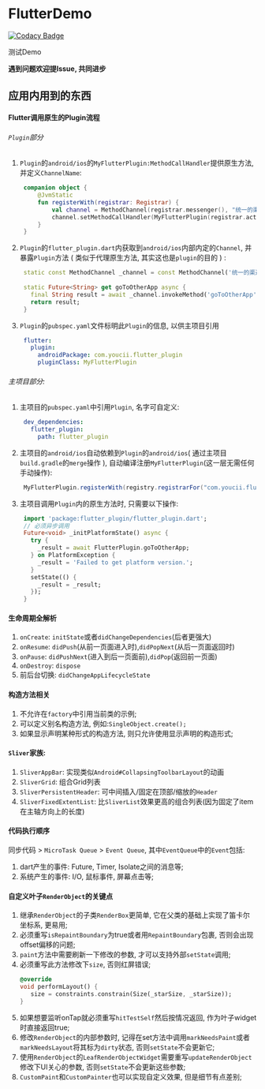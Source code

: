 # FlutterDemo

[![Codacy Badge](https://api.codacy.com/project/badge/Grade/e17a4c59327e4a82b2ea64bfbacd50a2)](https://app.codacy.com/app/550341130/FlutterDemo?utm_source=github.com&utm_medium=referral&utm_content=YouCii/FlutterDemo&utm_campaign=Badge_Grade_Dashboard)

测试Demo

**遇到问题欢迎提Issue, 共同进步**

## 应用内用到的东西

#### Flutter调用原生的Plugin流程
###### `Plugin`部分
1. `Plugin`的`android/ios`的`MyFlutterPlugin:MethodCallHandler`提供原生方法, 并定义`ChannelName`:
   ```kotlin
    companion object {
        @JvmStatic
        fun registerWith(registrar: Registrar) {
            val channel = MethodChannel(registrar.messenger(), "统一的渠道名字")
            channel.setMethodCallHandler(MyFlutterPlugin(registrar.activity()))
        }
    }
   ```
2. `Plugin`的`flutter_plugin.dart`内获取到`android/ios`内部内定的`Channel`, 并暴露`Plugin`方法 ( 类似于代理原生方法, 其实这也是`plugin`的目的 ) :
   ```dart
    static const MethodChannel _channel = const MethodChannel('统一的渠道名字');
    
    static Future<String> get goToOtherApp async {
      final String result = await _channel.invokeMethod('goToOtherApp');
      return result;
    }
   ```
3. `Plugin`的`pubspec.yaml`文件标明此`Plugin`的信息, 以供主项目引用
   ```yaml
    flutter:
      plugin:
        androidPackage: com.youcii.flutter_plugin
        pluginClass: MyFlutterPlugin
   ```   
###### 主项目部分:
1. 主项目的`pubspec.yaml`中引用`Plugin`, 名字可自定义:
   ```yaml
    dev_dependencies:
      flutter_plugin:
        path: flutter_plugin
   ```
2. 主项目的`android/ios`自动依赖到`Plugin`的`android/ios`( 通过主项目`build.gradle`的`merge`操作 ), 自动编译注册`MyFlutterPlugin`(这一层无需任何手动操作):
   ```java
    MyFlutterPlugin.registerWith(registry.registrarFor("com.youcii.flutter_plugin.MyFlutterPlugin"));
   ```
3. 主项目调用`Plugin`内的原生方法时, 只需要以下操作:
   ```dart
    import 'package:flutter_plugin/flutter_plugin.dart';
    // 必须异步调用
    Future<void> _initPlatformState() async {
      try {
        _result = await FlutterPlugin.goToOtherApp;
      } on PlatformException {
        _result = 'Failed to get platform version.';
      }
      setState(() {
        _result = _result;
      });
    }
   ```
#### 生命周期全解析
1. `onCreate`: `initState`或者`didChangeDependencies`(后者更强大)
2. `onResume`: `didPush`(从前一页面进入时),`didPopNext`(从后一页面返回时)
3. `onPause`: `didPushNext`(进入到后一页面前),`didPop`(返回前一页面)
4. `onDestroy`: `dispose`
5. 前后台切换: `didChangeAppLifecycleState`
    
#### 构造方法相关
1. 不允许在`factory`中引用当前类的示例;
2. 可以定义别名构造方法, 例如:`SingleObject.create();`
3. 如果显示声明某种形式的构造方法, 则只允许使用显示声明的构造形式;   

#### `Sliver`家族:
1. `SliverAppBar`: 实现类似`Android#CollapsingToolbarLayout`的动画
2. `SliverGrid`: 组合Grid列表
3. `SliverPersistentHeader`: 可中间插入/固定在顶部/缩放的`Header`
4. `SliverFixedExtentList`: 比`SliverList`效果更高的组合列表(因为固定了item在主轴方向上的长度)

#### 代码执行顺序
同步代码 > `MicroTask Queue` > `Event Queue`, 其中`EventQueue`中的`Event`包括: 
1. dart产生的事件: Future, Timer, Isolate之间的消息等;
2. 系统产生的事件: I/O, 鼠标事件, 屏幕点击等;
  
#### 自定义叶子`RenderObject`的关键点
1. 继承`RenderObject`的子类`RenderBox`更简单, 它在父类的基础上实现了笛卡尔坐标系, 更易用; 
2. 必须重写`isRepaintBoundary`为true或者用`RepaintBoundary`包裹, 否则会出现offset偏移的问题; 
3. `paint`方法中需要刷新一下修改的参数, 才可以支持外部`setState`调用; 
4. 必须重写此方法修改下`size`, 否则红屏错误; 
     ```dart
     @override
     void performLayout() {
        size = constraints.constrain(Size(_starSize, _starSize));
     }
     ```
5. 如果想要监听onTap就必须重写`hitTestSelf`然后按情况返回, 作为叶子widget时直接返回true; 
6. 修改`RenderObject`的内部参数时, 记得在set方法中调用`markNeedsPaint`或者`markNeedsLayout`将其标为`dirty`状态, 否则`setState`不会更新它; 
7. 使用`RenderObject`的`LeafRenderObjectWidget`需要重写`updateRenderObject`修改下UI关心的参数, 否则`setState`不会更新这些参数; 
8. `CustomPaint`和`CustomPainter`也可以实现自定义效果, 但是细节有点差别; 